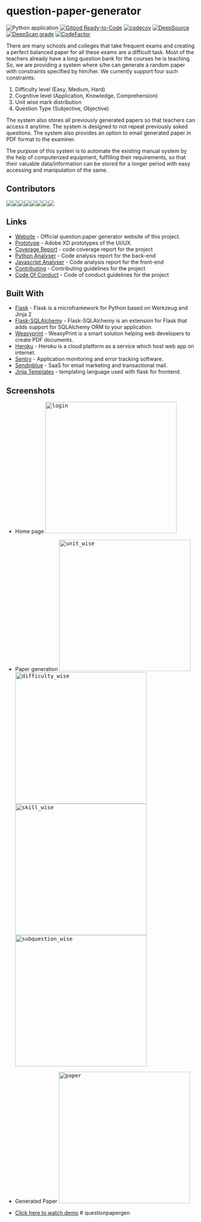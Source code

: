 # question-paper-generator

![Python application](https://github.com/Niraj-Kamdar/question-paper-generator/workflows/Python%20application/badge.svg)
[![Gitpod Ready-to-Code](https://img.shields.io/badge/Gitpod-Ready--to--Code-blue?logo=gitpod)](https://gitpod.io/#https://github.com/Niraj-Kamdar/question-paper-generator)
[![codecov](https://codecov.io/gh/Niraj-Kamdar/question-paper-generator/branch/develop/graph/badge.svg)](https://codecov.io/gh/Niraj-Kamdar/question-paper-generator)
[![DeepSource](https://static.deepsource.io/deepsource-badge-light-mini.svg)](https://deepsource.io/gh/Niraj-Kamdar/question-paper-generator/?ref=repository-badge)
[![DeepScan grade](https://deepscan.io/api/teams/8090/projects/10244/branches/138920/badge/grade.svg)](https://deepscan.io/dashboard#view=project&tid=8090&pid=10244&bid=138920)
[![CodeFactor](https://www.codefactor.io/repository/github/niraj-kamdar/question-paper-generator/badge)](https://www.codefactor.io/repository/github/niraj-kamdar/question-paper-generator)

There are many schools and colleges that take frequent exams and creating a
perfect balanced paper for all these exams are a difficult task. Most of the
teachers already have a long question bank for the courses he is teaching. So,
we are providing a system where s/he can generate a random paper with
constraints specified by him/her. We currently support four such constraints:

1. Difficulty level (Easy, Medium, Hard)
2. Cognitive level (Application, Knowledge, Comprehension)
3. Unit wise mark distribution
4. Question Type (Subjective, Objective)

The system also stores all previously generated papers so that teachers can
access it anytime. The system is designed to not repeat previously asked
questions. The system also provides an option to email generated paper in PDF
format to the examiner.

The purpose of this system is to automate the existing manual system by the help
of computerized equipment, fulfilling their requirements, so that their valuable
data/information can be stored for a longer period with easy accessing and
manipulation of the same.

## Contributors

[![](https://sourcerer.io/fame/Niraj-Kamdar/Niraj-Kamdar/question-paper-generator/images/0)](https://sourcerer.io/fame/Niraj-Kamdar/Niraj-Kamdar/question-paper-generator/links/0)[![](https://sourcerer.io/fame/Niraj-Kamdar/Niraj-Kamdar/question-paper-generator/images/1)](https://sourcerer.io/fame/Niraj-Kamdar/Niraj-Kamdar/question-paper-generator/links/1)[![](https://sourcerer.io/fame/Niraj-Kamdar/Niraj-Kamdar/question-paper-generator/images/2)](https://sourcerer.io/fame/Niraj-Kamdar/Niraj-Kamdar/question-paper-generator/links/2)[![](https://sourcerer.io/fame/Niraj-Kamdar/Niraj-Kamdar/question-paper-generator/images/3)](https://sourcerer.io/fame/Niraj-Kamdar/Niraj-Kamdar/question-paper-generator/links/3)[![](https://sourcerer.io/fame/Niraj-Kamdar/Niraj-Kamdar/question-paper-generator/images/4)](https://sourcerer.io/fame/Niraj-Kamdar/Niraj-Kamdar/question-paper-generator/links/4)[![](https://sourcerer.io/fame/Niraj-Kamdar/Niraj-Kamdar/question-paper-generator/images/5)](https://sourcerer.io/fame/Niraj-Kamdar/Niraj-Kamdar/question-paper-generator/links/5)[![](https://sourcerer.io/fame/Niraj-Kamdar/Niraj-Kamdar/question-paper-generator/images/6)](https://sourcerer.io/fame/Niraj-Kamdar/Niraj-Kamdar/question-paper-generator/links/6)[![](https://sourcerer.io/fame/Niraj-Kamdar/Niraj-Kamdar/question-paper-generator/images/7)](https://sourcerer.io/fame/Niraj-Kamdar/Niraj-Kamdar/question-paper-generator/links/7)

## Links

- [Website](https://setnow.herokuapp.com) - Official question paper generator
  website of this project.
- [Prototype](https://xd.adobe.com/view/20664204-9248-4810-6df3-8d5bee31da72-5657/) -
  Adobe XD prototypes of the UI/UX.
- [Coverage Report](https://codecov.io/gh/Niraj-Kamdar/question-paper-generator) -
  code coverage report for the project
- [Python Analyser](https://deepsource.io/gh/Niraj-Kamdar/question-paper-generator/?ref=repository-badge) -
  Code analysis report for the back-end
- [Javascript Analyser](https://deepscan.io/dashboard/#view=project&tid=8090&pid=10244&bid=138920) -
  Code analysis report for the front-end
- [Contributing](https://github.com/Niraj-Kamdar/question-paper-generator/blob/develop/CONTRIBUTING.md) -
  Contributing guidelines for the project
- [Code Of Conduct](https://github.com/Niraj-Kamdar/question-paper-generator/blob/develop/CODE_OF_CONDUCT.md) -
  Code of conduct guidelines for the project

## Built With

- [Flask](http://flask.pocoo.org/) - Flask is a microframework for Python based
  on Werkzeug and Jinja 2
- [Flask-SQLAlchemy](https://flask-sqlalchemy.palletsprojects.com/en/2.x/) -
  Flask-SQLAlchemy is an extension for Flask that adds support for SQLAlchemy
  ORM to your application.
- [Weasyprint](https://weasyprint.org/) - WeasyPrint is a smart solution helping
  web developers to create PDF documents.
- [Heroku](https://www.heroku.com/) - Heroku is a cloud platform as a service
  which host web app on internet.
- [Sentry](https://sentry.io/) - Application monitoring and error tracking
  software.
- [Sendinblue](https://www.sendinblue.com/) - SaaS for email marketing and
  transactional mail.
- [Jinja Templates](https://jinja.palletsprojects.com/en/2.11.x/) - templating
  language used with flask for frontend.

## Screenshots

- Home page
  <kbd><img src="https://github.com/jeel2308/question-paper-generator/blob/develop/screenshots/homepage.png" alt="login" width="350"/></kbd>

- Paper generation
  <kbd><img src="https://github.com/jeel2308/question-paper-generator/blob/develop/screenshots/mark_for_each_unit.png" alt="unit_wise" width="350"/></kbd>
  <kbd><img src="https://github.com/jeel2308/question-paper-generator/blob/develop/screenshots/mark_for_difficulty.png" alt="difficulty_wise" width="350"/></kbd>
  <kbd><img src="https://github.com/jeel2308/question-paper-generator/blob/develop/screenshots/mark_for_skills.png" alt="skill_wise" width="350"/></kbd>
  <kbd><img src="https://github.com/jeel2308/question-paper-generator/blob/develop/screenshots/mark_for_subquestions.png" alt="subquestion_wise" width="350"/></kbd>

- Generated Paper
  <kbd><img src="https://github.com/jeel2308/question-paper-generator/blob/develop/screenshots/paper.jpg" alt="paper" width="350" /></kbd>

- [Click here to watch demo](https://www.youtube.com/watch?v=L1AUgybPBLA&t=20s)
#   q u e s t i o n p a p e r g e n  
 